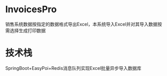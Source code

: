 # InvoicesPro
销售系统数据按指定的数据格式导出Excel，本系统导入Excel并对其导入数据按需选择生成打印数据

# 技术栈
  SpringBoot+EasyPoi+Redis消息队列实现Excel批量异步导入数据库
